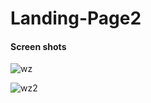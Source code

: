 # Landing-Page2
#### Screen shots

![wz](https://github.com/user-attachments/assets/f844431d-6e43-465f-9a59-f5a410ca3283)


![wz2](https://github.com/user-attachments/assets/63113f30-04be-4b38-a309-9479d7e52512)
